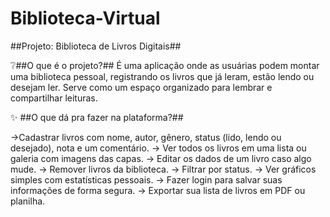 # Biblioteca-Virtual

##Projeto: Biblioteca de Livros Digitais##

❔##O que é o projeto?##
É uma aplicação onde as usuárias podem montar uma biblioteca pessoal, registrando os livros que já leram, estão lendo ou desejam ler. Serve como um espaço organizado para lembrar e compartilhar leituras.

✨ ##O que dá pra fazer na plataforma?##

->Cadastrar livros com nome, autor, gênero, status (lido, lendo ou desejado), nota e um comentário.
-> Ver todos os livros em uma lista ou galeria com imagens das capas.
-> Editar os dados de um livro caso algo mude.
-> Remover livros da biblioteca.
-> Filtrar por status.
-> Ver gráficos simples com estatísticas pessoais.
-> Fazer login para salvar suas informações de forma segura.
-> Exportar sua lista de livros em PDF ou planilha.
